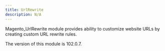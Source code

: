 ```yaml
---
title: UrlRewrite
description: N/A
---
```


Magento_UrlRewrite module provides ability to customize website URLs by creating custom URL rewrite rules.

<InlineAlert slots="text" />
The version of this module is 102.0.7.
